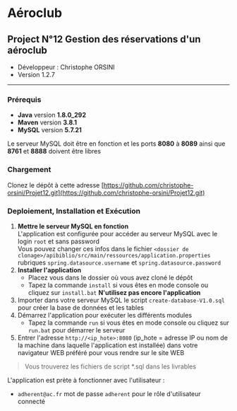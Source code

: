 ﻿# Aéroclub

## Project N°12 Gestion des réservations d'un aéroclub

* Développeur : Christophe ORSINI
* Version 1.2.7

---
### Prérequis
- **Java** version **1.8.0_292**
- **Maven** version **3.8.1**
- **MySQL** version **5.7.21**
 
Le serveur MySQL doit être en fonction et les ports **8080** à **8089** ainsi que **8761** et **8888** doivent être libres

### Chargement
Clonez le dépôt à cette adresse [https://github.com/christophe-orsini/Projet12.git](https://github.com/christophe-orsini/Projet12.git)

### Deploiement, Installation et Exécution
1. **Mettre le serveur MySQL en fonction**  
L'application est configurée pour accéder au serveur MySQL avec le login `root` et sans password  
Vous pouvez changer ces infos dans le fichier `<dossier de clonage>/apibiblio/src/main/ressources/application.properties`  
rubriques `spring.datasource.username` et `spring.datasource.password` 
2. **Installer l'application**  
    - Placez vous dans le dossier où vous avez cloné le dépôt  
    - Tapez la commande `install` si vous êtes en mode console ou cliquez sur `install.bat`
    **N'utilisez pas encore l'application**
3. Importer dans votre serveur MySQL le script `create-database-V1.0.sql` pour créer la base de données et les tables
4. Démarrez l'application pour exécuter les différents modules 
    - Tapez la commande `run` si vous êtes en mode console ou cliquez sur `run.bat` pour démarrer le serveur  
6. Entrer l'adresse `http://<ip_hote>:8080` (ip_hote = adresse IP ou nom de la machine dans laquelle l'application est installée) dans votre navigateur WEB préféré pour vous rendre sur le site WEB  

> Vous trouverez les fichiers de script *.sql dans les livrables

L'application est prète à fonctionner avec l'utilisateur :
- `adherent@ac.fr` mot de passe `adherent` pour le rôle d'utilisateur connecté